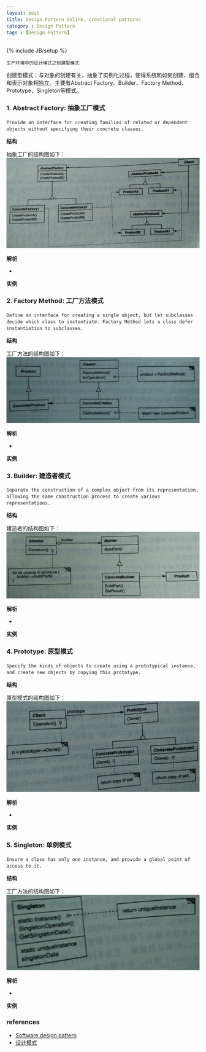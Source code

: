 ```yaml
---
layout: post
title: Design Pattern Online, creational patterns
category : Design Pattern
tags : [Design Pattern]
---
```

{% include JB/setup %}


`生产环境中的设计模式之创建型模式`  

创建型模式：与对象的创建有关，抽象了实例化过程，使得系统和如何创建、组合和表示对象相独立。主要有Abstract Factory、Builder、Factory Method、Prototype、Singleton等模式。  


### 1. Abstract Factory: 抽象工厂模式
`Provide an interface for creating families of related or dependent objects without specifying their concrete classes.`  

**结构**  

抽象工厂的结构图如下：  
![Bloom Filter](https://github.com/gengmzh/gengmzh.github.com/raw/master/_includes/design_pattern/abstract_factory.jpg)  

**解析**  

+ 


**实例**  


### 2. Factory Method: 工厂方法模式
`Define an interface for creating a single object, but let subclasses decide which class to instantiate. Factory Method lets a class defer instantiation to subclasses.`  

**结构**  

工厂方法的结构图如下：  
![Bloom Filter](https://github.com/gengmzh/gengmzh.github.com/raw/master/_includes/design_pattern/factory_method.png)  

**解析**  

+ 


**实例**  


### 3. Builder: 建造者模式
`Separate the construction of a complex object from its representation, allowing the same construction process to create various representations.`  

**结构**  

建造者的结构图如下：  
![Bloom Filter](https://github.com/gengmzh/gengmzh.github.com/raw/master/_includes/design_pattern/builder.png)  

**解析**  

+ 


**实例**  


### 4. Prototype: 原型模式
`Specify the kinds of objects to create using a prototypical instance, and create new objects by copying this prototype.`  

**结构**  

原型模式的结构图如下：  
![Bloom Filter](https://github.com/gengmzh/gengmzh.github.com/raw/master/_includes/design_pattern/prototype.jpg)  

**解析**  

+ 


**实例**  


### 5. Singleton: 单例模式
`Ensure a class has only one instance, and provide a global point of access to it.`  

**结构**  

工厂方法的结构图如下：  
![Bloom Filter](https://github.com/gengmzh/gengmzh.github.com/raw/master/_includes/design_pattern/singleton.png)  

**解析**  

+ 


**实例**  




### references

+ [Software design pattern](http://en.wikipedia.org/wiki/Software_design_pattern)
+ [设计模式](http://baike.baidu.com/view/66964.htm)

